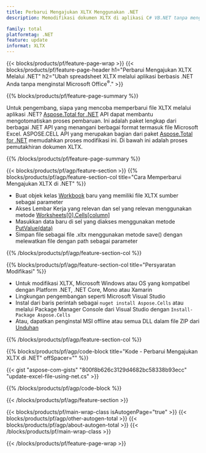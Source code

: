 ```yaml
---
title: Perbarui Mengajukan XLTX Menggunakan .NET
description: Memodifikasi dokumen XLTX di aplikasi C# VB.NET tanpa menggunakan Microsoft Excel. 

family: total
platformtag: .NET
feature: update
informat: XLTX
---
```

{{< blocks/products/pf/feature-page-wrap >}}
{{< blocks/products/pf/feature-page-header h1="Perbarui Mengajukan XLTX Melalui .NET" h2="Ubah spreadsheet XLTX melalui aplikasi berbasis .NET Anda tanpa menginstal Microsoft Office<sup>&reg;</sup>." >}}

{{% blocks/products/pf/feature-page-summary %}}

Untuk pengembang, siapa yang mencoba memperbarui file XLTX melalui aplikasi .NET? [Aspose.Total for .NET](https://products.aspose.com/total/net/) API dapat membantu mengotomatiskan proses pembaruan. Ini adalah paket lengkap dari berbagai .NET API yang menangani berbagai format termasuk file Microsoft Excel. ASPOSE.CELL API yang merupakan bagian dari paket [Aspose.Total for .NET](https://products.aspose.com/total/net/) memudahkan proses modifikasi ini. Di bawah ini adalah proses pemutakhiran dokumen XLTX.

{{% /blocks/products/pf/feature-page-summary %}}

{{< blocks/products/pf/agp/feature-section >}}
{{% blocks/products/pf/agp/feature-section-col title="Cara Memperbarui Mengajukan XLTX di .NET" %}}

- Buat objek kelas [Workbook](https://reference.aspose.com/cells/net/aspose.cells/workbook/) baru yang memiliki file XLTX sumber sebagai parameter
- Akses Lembar Kerja yang relevan dan sel yang relevan menggunakan metode [Worksheets[0].Cells[column]](https://reference.aspose.com/cells/net/aspose.cells/worksheet/cells/)
- Masukkan data baru di sel yang diakses menggunakan metode [PutValue(data)](https://reference.aspose.com/cells/net/aspose.cells/cell/putvalue/)
- Simpan file sebagai file .xltx menggunakan metode save() dengan melewatkan file dengan path sebagai parameter

{{% /blocks/products/pf/agp/feature-section-col %}}

{{% blocks/products/pf/agp/feature-section-col title="Persyaratan Modifikasi" %}}

- Untuk modifikasi XLTX, Microsoft Windows atau OS yang kompatibel dengan Platform .NET, .NET Core, Mono atau Xamarin
- Lingkungan pengembangan seperti Microsoft Visual Studio 
- Instal dari baris perintah sebagai ```nuget install Aspose.Cells``` atau melalui Package Manager Console dari Visual Studio dengan ```Install-Package Aspose.Cells```
- Atau, dapatkan penginstal MSI offline atau semua DLL dalam file ZIP dari [Unduhan](https://releases.aspose.com/cells/net)

{{% /blocks/products/pf/agp/feature-section-col %}}

{{% blocks/products/pf/agp/code-block title="Kode - Perbarui Mengajukan XLTX di .NET" offSpacer="" %}}

{{< gist "aspose-com-gists" "800f8b626c3129d4682bc58338b93ecc" "update-excel-file-using-net.cs" >}}

{{% /blocks/products/pf/agp/code-block %}}

{{< /blocks/products/pf/agp/feature-section >}}

{{< blocks/products/pf/main-wrap-class isAutogenPage="true" >}}
{{< blocks/products/pf/agp/other-autogen-total >}}
{{< blocks/products/pf/agp/about-autogen-total >}}
{{< /blocks/products/pf/main-wrap-class >}}

{{< /blocks/products/pf/feature-page-wrap >}}